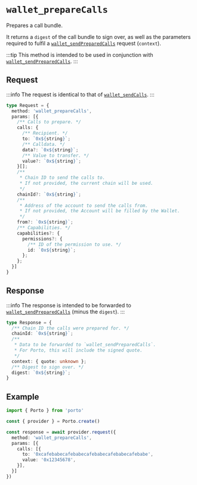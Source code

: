 # `wallet_prepareCalls`

Prepares a call bundle. 

It returns a `digest` of the call bundle to sign over, as well as the parameters required to fulfil a [`wallet_sendPreparedCalls`](/sdk/rpc/wallet_sendPreparedCalls) request (`context`).

:::tip
This method is intended to be used in conjunction with [`wallet_sendPreparedCalls`](/sdk/rpc/wallet_sendPreparedCalls).
:::

## Request

:::info
The request is identical to that of [`wallet_sendCalls`](/sdk/rpc/wallet_sendCalls).
:::

```ts
type Request = {
  method: 'wallet_prepareCalls',
  params: [{
    /** Calls to prepare. */
    calls: {
      /** Recipient. */
      to: `0x${string}`;
      /** Calldata. */
      data?: `0x${string}`;
      /** Value to transfer. */
      value?: `0x${string}`;
    }[];
    /** 
     * Chain ID to send the calls to.
     * If not provided, the current chain will be used.
     */
    chainId?: `0x${string}`;
    /** 
     * Address of the account to send the calls from.
     * If not provided, the Account will be filled by the Wallet.
     */
    from?: `0x${string}`;
    /** Capabilities. */
    capabilities?: {
      permissions?: {
        /** ID of the permission to use. */
        id: `0x${string}`;
      };
    };
  }]
}
```

## Response

:::info
The response is intended to be forwarded to [`wallet_sendPreparedCalls`](/sdk/rpc/wallet_sendPreparedCalls) (minus the `digest`).
:::

```ts
type Response = {
  /** Chain ID the calls were prepared for. */
  chainId: `0x${string}`;
  /** 
   * Data to be forwarded to `wallet_sendPreparedCalls`.
   * For Porto, this will include the signed quote. 
   */
  context: { quote: unknown };
  /** Digest to sign over. */
  digest: `0x${string}`;
}
```

## Example

```ts twoslash
import { Porto } from 'porto'

const { provider } = Porto.create()

const response = await provider.request({
  method: 'wallet_prepareCalls',
  params: [{
    calls: [{
      to: '0xcafebabecafebabecafebabecafebabecafebabe',
      value: '0x12345678',
    }],
  }]
})
``` 

